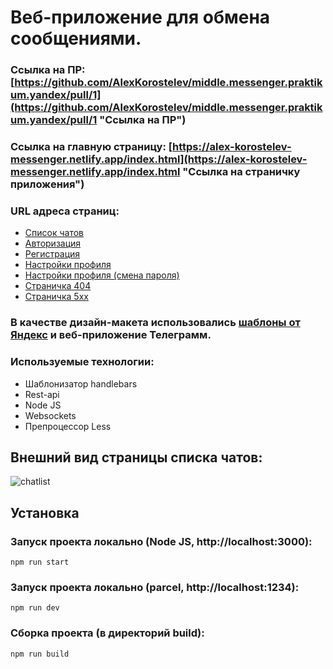 # Веб-приложение для обмена сообщениями.
### Ссылка на ПР: [https://github.com/AlexKorostelev/middle.messenger.praktikum.yandex/pull/1](https://github.com/AlexKorostelev/middle.messenger.praktikum.yandex/pull/1 "Ссылка на ПР")
### Ссылка на главную страницу: [https://alex-korostelev-messenger.netlify.app/index.html](https://alex-korostelev-messenger.netlify.app/index.html "Ссылка на страничку приложения")
### URL адреса страниц:
* [Список чатов](https://alex-korostelev-messenger.netlify.app/pages/conversations/conversations.html "Ссылка на страничку списка чатов")
* [Авторизация](https://alex-korostelev-messenger.netlify.app/pages/authorization/authorisation.html "Ссылка на страничку авторизации")
* [Регистрация](https://alex-korostelev-messenger.netlify.app/pages/registration/registration.html "Ссылка на страничку регистрации")
* [Настройки профиля](https://alex-korostelev-messenger.netlify.app/pages/settings/profile/profile.html "Ссылка на страничку настроек профиля")
* [Настройки профиля (смена пароля)](https://alex-korostelev-messenger.netlify.app/pages/settings/password/password.html "Ссылка на страничку смена пароля")
* [Страничка 404](https://alex-korostelev-messenger.netlify.app/pages/errors/error404.html "Ссылка на страничку 404")
* [Страничка 5xx](https://alex-korostelev-messenger.netlify.app/pages/errors/error5xx.html "Ссылка на страничку 5xx")
### В качестве дизайн-макета использовались [шаблоны от Яндекс](https://www.figma.com/file/24EUnEHGEDNLdOcxg7ULwV/Chat?node-id=0%3A1 "Ссылка на макеты Figma") и веб-приложение Телеграмм.
### Используемые технологии:
* Шаблонизатор handlebars
* Rest-api
* Node JS
* Websockets
* Препроцессор Less

## Внешний вид страницы списка чатов:
![chatlist](https://user-images.githubusercontent.com/53473616/153272723-350568e7-921d-4632-935a-0c79ee405d51.png)

## Установка

### Запуск проекта локально (Node JS, http://localhost:3000):
```
npm run start
```
### Запуск проекта локально (parcel, http://localhost:1234):
```
npm run dev
```
### Сборка проекта (в директорий build):
```
npm run build
```